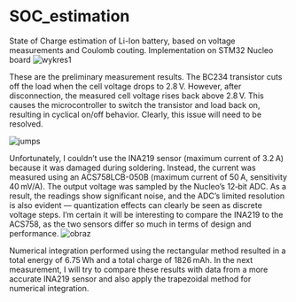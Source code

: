 # SOC_estimation
State of Charge estimation of Li-Ion battery, based on voltage measurements and Coulomb couting. Implementation on STM32 Nucleo board
![wykres1](https://github.com/user-attachments/assets/c3bb586c-1064-4a03-ba7e-10d01aa7f85e)

These are the preliminary measurement results. The BC234 transistor cuts off the load when the cell voltage drops to 2.8 V. However, after disconnection, the measured cell voltage rises back above 2.8 V. This causes the microcontroller to switch the transistor and load back on, resulting in cyclical on/off behavior. Clearly, this issue will need to be resolved.

![jumps](https://github.com/user-attachments/assets/c2f10ba8-d883-4b77-bb93-f26e9018a2c7)

Unfortunately, I couldn’t use the INA219 sensor (maximum current of 3.2 A) because it was damaged during soldering. Instead, the current was measured using an ACS758LCB-050B (maximum current of 50 A, sensitivity 40 mV/A). The output voltage was sampled by the Nucleo’s 12‑bit ADC. As a result, the readings show significant noise, and the ADC’s limited resolution is also evident — quantization effects can clearly be seen as discrete voltage steps.
I’m certain it will be interesting to compare the INA219 to the ACS758, as the two sensors differ so much in terms of design and performance.
![obraz](https://github.com/user-attachments/assets/2fd71b96-6bbf-4f46-9d97-9fb29c284e0e)

Numerical integration performed using the rectangular method resulted in a total energy of 6.75 Wh and a total charge of 1826 mAh.
In the next measurement, I will try to compare these results with data from a more accurate INA219 sensor and also apply the trapezoidal method for numerical integration.



